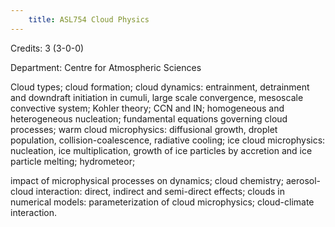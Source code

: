 ```yaml
---
    title: ASL754 Cloud Physics
---
```

Credits: 3 (3-0-0)

Department: Centre for Atmospheric Sciences

Cloud types; cloud formation; cloud dynamics: entrainment, detrainment and downdraft initiation in cumuli, large scale convergence, mesoscale convective system; Kohler theory; CCN and IN; homogeneous and heterogeneous nucleation; fundamental equations governing cloud processes; warm cloud microphysics: diffusional growth, droplet population, collision-coalescence, radiative cooling; ice cloud microphysics: nucleation, ice multiplication, growth of ice particles by accretion and ice particle melting; hydrometeor;

impact of microphysical processes on dynamics; cloud chemistry; aerosol-cloud interaction: direct, indirect and semi-direct effects; clouds in numerical models: parameterization of cloud microphysics; cloud-climate interaction.